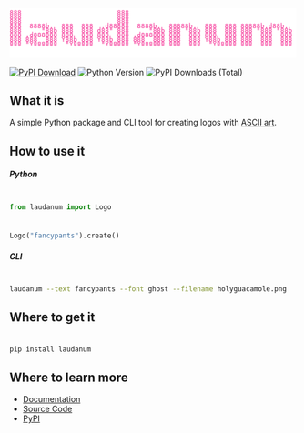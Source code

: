 ![laudanum](https://raw.githubusercontent.com/michaelthomasletts/laudanum/refs/heads/main/docs/laudanum.png)

[![PyPI Download](https://img.shields.io/pypi/v/laudanum?logo=pypis.svg)](https://pypi.org/project/laudanum/)
![Python Version](https://img.shields.io/pypi/pyversions/laudanum?style=pypi)
![PyPI Downloads (Total)](https://static.pepy.tech/badge/laudanum)

## What it is

A simple Python package and CLI tool for creating logos with [ASCII art](https://www.ascii-art.site/FontList.html).

## How to use it
##### Python

```python

from laudanum import Logo


Logo("fancypants").create()
```

##### CLI

```bash

laudanum --text fancypants --font ghost --filename holyguacamole.png
```

## Where to get it

```bash

pip install laudanum
```

## Where to learn more

- [Documentation](https://michaelthomasletts.github.io/laudanum/index.html)
- [Source Code](https://github.com/michaelthomasletts/laudanum)
- [PyPI](https://pypi.org/project/laudanum/)